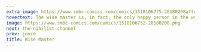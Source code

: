 ```yaml
---
extra_image: https://www.smbc-comics.com/comics/1518106775-20180208after.png
hovertext: The wise master is, in fact, the only happy person in the world.
image: https://www.smbc-comics.com/comics/1518106752-20180208.png
next: the-nihilist-channel
prev: joyce
title: Wise Master
---
```

